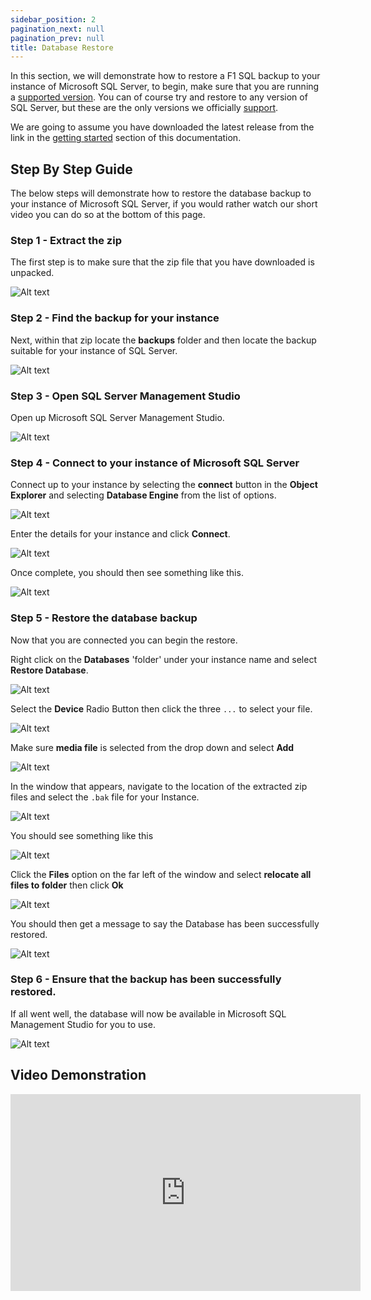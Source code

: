 ```yaml
---
sidebar_position: 2
pagination_next: null
pagination_prev: null
title: Database Restore
---
```


In this section, we will demonstrate how to restore a F1 SQL backup to your instance of Microsoft SQL Server, to begin, make sure that you are running a [supported version](../about/supported-versions). You can of course try and restore to any version of SQL Server, but these are the only versions we officially [support](../about/supported-versions).

We are going to assume you have downloaded the latest release from the link in the [getting started](../getting-started) section of this documentation.

## Step By Step Guide

The below steps will demonstrate how to restore the database backup to your instance of Microsoft SQL Server, if you would rather watch our short video you can do so at the bottom of this page.

### Step 1 - Extract the zip

The first step is to make sure that the zip file that you have downloaded is unpacked. 

![Alt text](../../../static/img/database-restore/zip-unpacked.png)

### Step 2 - Find the backup for your instance

Next, within that zip locate the **backups** folder and then locate the backup suitable for your instance of SQL Server.

![Alt text](../../../static/img/database-restore/database-list.png)

### Step 3 - Open SQL Server Management Studio

Open up Microsoft SQL Server Management Studio.

![Alt text](../../../static/img/database-restore/ssms-not-connected.png)

### Step 4 - Connect to your instance of Microsoft SQL Server

Connect up to your instance by selecting the **connect** button in the **Object Explorer** and selecting **Database Engine** from the list of options.

![Alt text](../../../static/img/database-restore/ssms-connection-1.png)

Enter the details for your instance and click **Connect**. 

![Alt text](../../../static/img/database-restore/ssms-connection-2.png)

Once complete, you should then see something like this. 

![Alt text](../../../static/img/database-restore/ssms-connected.png)

### Step 5 - Restore the database backup

Now that you are connected you can begin the restore.

Right click on the **Databases** 'folder' under your instance name and select **Restore Database**.

![Alt text](../../../static/img/database-restore/ssms-restore-db-1.png)

Select the **Device** Radio Button then click the three `...` to select your file.

![Alt text](../../../static/img/database-restore/ssms-restore-db-2.png)

Make sure **media file** is selected from the drop down and select **Add**

![Alt text](../../../static/img/database-restore/ssms-restore-db-3.png)

In the window that appears, navigate to the location of the extracted zip files and select the `.bak` file for your Instance.

![Alt text](../../../static/img/database-restore/ssms-restore-db-4.png)

You should see something like this

![Alt text](../../../static/img/database-restore/ssms-restore-db-5.png)

Click the **Files** option on the far left of the window and select **relocate all files to folder** then click **Ok**

![Alt text](../../../static/img/database-restore/ssms-restore-db-6.png)

You should then get a message to say the Database has been successfully restored.

![Alt text](../../../static/img/database-restore/ssms-restore-db-7.png)

### Step 6 - Ensure that the backup has been successfully restored. 

If all went well, the database will now be available in Microsoft SQL Management Studio for you to use.

![Alt text](../../../static/img/database-restore/database-list.png)

## Video Demonstration

<iframe width="560" height="315" src="https://www.youtube.com/embed/g89yXpLzLhs" title="YouTube video player" frameborder="0" allow="accelerometer; autoplay; clipboard-write; encrypted-media; gyroscope; picture-in-picture; web-share" allowfullscreen></iframe>